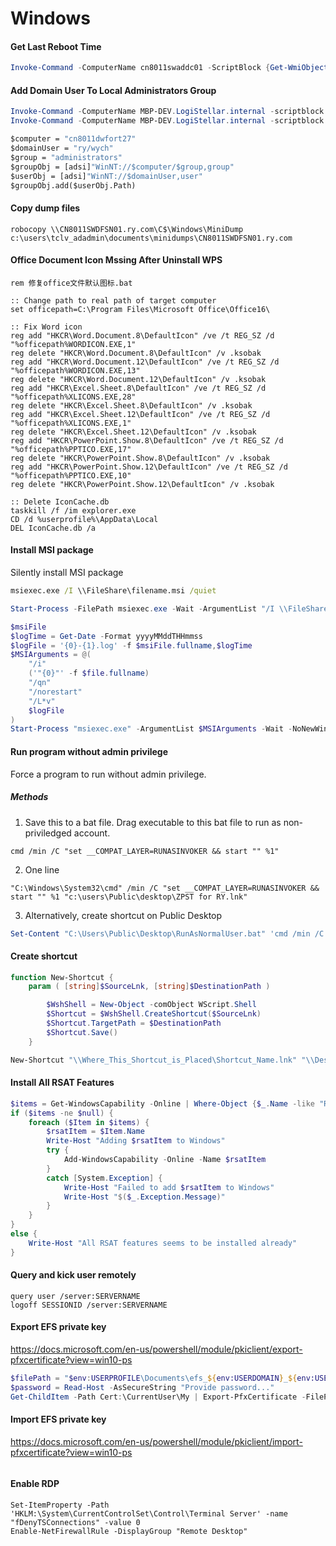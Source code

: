 # Windows
#### Get Last Reboot Time
```PowerShell
Invoke-Command -ComputerName cn8011swaddc01 -ScriptBlock {Get-WmiObject -class Win32_OperatingSystem | Select-Object  __SERVER,@{label='LastBootUpTime';expression={$_.ConvertToDateTime($_.LastBootUpTime)}}|ft}
```
#### Add Domain User To Local Administrators Group
```PowerShell
Invoke-Command -ComputerName MBP-DEV.LogiStellar.internal -scriptblock {net localgroup Administrators /add "LogiStellar\tclyu"}
Invoke-Command -ComputerName MBP-DEV.LogiStellar.internal -scriptblock {Add-LocalGroupMember -Group Administrators -Member "LogiStellar\tclyu"}
```
```cmd
$computer = "cn8011dwfort27"
$domainUser = "ry/wych"
$group = "administrators"
$groupObj = [adsi]"WinNT://$computer/$group,group"
$userObj = [adsi]"WinNT://$domainUser,user"
$groupObj.add($userObj.Path)
```
#### Copy dump files
```CMD
robocopy \\CN8011SWDFSN01.ry.com\C$\Windows\MiniDump c:\users\tclv_adadmin\documents\minidumps\CN8011SWDFSN01.ry.com
```
#### Office Document Icon Mssing After Uninstall WPS
```CMD
rem 修复office文件默认图标.bat
 
:: Change path to real path of target computer
set officepath=C:\Program Files\Microsoft Office\Office16\
 
:: Fix Word icon
reg add "HKCR\Word.Document.8\DefaultIcon" /ve /t REG_SZ /d "%officepath%WORDICON.EXE,1"
reg delete "HKCR\Word.Document.8\DefaultIcon" /v .ksobak
reg add "HKCR\Word.Document.12\DefaultIcon" /ve /t REG_SZ /d "%officepath%WORDICON.EXE,13"
reg delete "HKCR\Word.Document.12\DefaultIcon" /v .ksobak
reg add "HKCR\Excel.Sheet.8\DefaultIcon" /ve /t REG_SZ /d "%officepath%XLICONS.EXE,28"
reg delete "HKCR\Excel.Sheet.8\DefaultIcon" /v .ksobak
reg add "HKCR\Excel.Sheet.12\DefaultIcon" /ve /t REG_SZ /d "%officepath%XLICONS.EXE,1"
reg delete "HKCR\Excel.Sheet.12\DefaultIcon" /v .ksobak
reg add "HKCR\PowerPoint.Show.8\DefaultIcon" /ve /t REG_SZ /d "%officepath%PPTICO.EXE,17"
reg delete "HKCR\PowerPoint.Show.8\DefaultIcon" /v .ksobak
reg add "HKCR\PowerPoint.Show.12\DefaultIcon" /ve /t REG_SZ /d "%officepath%PPTICO.EXE,10"
reg delete "HKCR\PowerPoint.Show.12\DefaultIcon" /v .ksobak

:: Delete IconCache.db
taskkill /f /im explorer.exe
CD /d %userprofile%\AppData\Local
DEL IconCache.db /a
```
#### Install MSI package
Silently install MSI package
```cmd
msiexec.exe /I \\FileShare\filename.msi /quiet 
```
```PowerShell
Start-Process -FilePath msiexec.exe -Wait -ArgumentList "/I \\FileShare\filename.msi /qn"
```
```PowerShell
$msiFile
$logTime = Get-Date -Format yyyyMMddTHHmmss
$logFile = '{0}-{1}.log' -f $msiFile.fullname,$logTime
$MSIArguments = @(
    "/i"
    ('"{0}"' -f $file.fullname)
    "/qn"
    "/norestart"
    "/L*v"
    $logFile
)
Start-Process "msiexec.exe" -ArgumentList $MSIArguments -Wait -NoNewWindow
```
#### Run program without admin privilege
Force a program to run without admin privilege.
##### Methods

1. Save this to a bat file. Drag executable to this bat file to run as non-priviledged account.
```CMD
cmd /min /C "set __COMPAT_LAYER=RUNASINVOKER && start "" %1"
```
2. One line
```CMD
"C:\Windows\System32\cmd" /min /C "set __COMPAT_LAYER=RUNASINVOKER && start "" %1 "c:\users\Public\desktop\ZPST for RY.lnk"
```
3. Alternatively, create shortcut on Public Desktop
```PowerShell
Set-Content "C:\Users\Public\Desktop\RunAsNormalUser.bat" 'cmd /min /C "set __COMPAT_LAYER=RUNASINVOKER && start "" %1"'
```
#### Create shortcut
```PowerShell
function New-Shortcut {
    param ( [string]$SourceLnk, [string]$DestinationPath )

        $WshShell = New-Object -comObject WScript.Shell
        $Shortcut = $WshShell.CreateShortcut($SourceLnk)
        $Shortcut.TargetPath = $DestinationPath
        $Shortcut.Save()
    }

New-Shortcut "\\Where_This_Shortcut_is_Placed\Shortcut_Name.lnk" "\\Destination_Of_this_shortcut\app.exe"
```

#### Install All RSAT Features
```PowerShell
$items = Get-WindowsCapability -Online | Where-Object {$_.Name -like "Rsat*" -AND $_.State -eq "NotPresent"}
if ($items -ne $null) {
    foreach ($Item in $items) {
        $rsatItem = $Item.Name
        Write-Host "Adding $rsatItem to Windows"
        try {
            Add-WindowsCapability -Online -Name $rsatItem
        }
        catch [System.Exception] {
            Write-Host "Failed to add $rsatItem to Windows"
            Write-Host "$($_.Exception.Message)"
        }
    }
}
else {
    Write-Host "All RSAT features seems to be installed already"
}
```
#### Query and kick user remotely
```BAT
query user /server:SERVERNAME
logoff SESSIONID /server:SERVERNAME
```
#### Export EFS private key
https://docs.microsoft.com/en-us/powershell/module/pkiclient/export-pfxcertificate?view=win10-ps
```PowerShell
$filePath = "$env:USERPROFILE\Documents\efs_${env:USERDOMAIN}_${env:USERNAME}.pfx" # path of exported file
$password = Read-Host -AsSecureString "Provide password..."
Get-ChildItem -Path Cert:\CurrentUser\My | Export-PfxCertificate -FilePath $filePath -Password $password
```
#### Import EFS private key
https://docs.microsoft.com/en-us/powershell/module/pkiclient/import-pfxcertificate?view=win10-ps
```PowerShell

```
#### Enable RDP
```
Set-ItemProperty -Path 'HKLM:\System\CurrentControlSet\Control\Terminal Server' -name "fDenyTSConnections" -value 0
Enable-NetFirewallRule -DisplayGroup "Remote Desktop"
```
